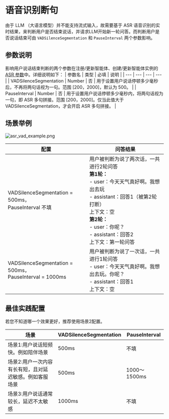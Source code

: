 # 语音识别断句

由于 LLM （大语言模型）并不能支持流式输入，故需要基于 ASR 语音识别的实时结果，来判断用户是否结束说话，并请求LLM开始新一轮问答。而判断用户是否说话结束可由 `VADSilenceSegmentation` 和 `PauseInterval` 两个参数影响。

## 参数说明

影响用户说话结束判断的两个参数在注册/更新智能体、创建/更新智能体实例的 [ASR 参数](/aiagent-server/api-reference/common-parameter-description#asr)中。详细说明如下：
| 参数名 | 类型 | 必填 | 说明 |
| --- | --- | --- | --- |
| VADSilenceSegmentation | Number | 否 | 用于设置用户说话停顿多少毫秒后，不再将两句话视为一句。范围 [200，2000]，默认为 500。 |
| PauseInterval | Number | 否 | 用于设置用户说话停顿多少毫秒内，将两句话视为一句，即 ASR 多句拼接。范围 [200，2000]。仅当此值大于 VADSilenceSegmentation，才会开启 ASR 多句拼接。 |

## 场景举例

<Frame width="auto" height="128" caption="">
  <img src="https://media-resource.spreading.io/docuo/workspace564/27e54a759d23575969552654cb45bf89/1884db5e78.png" alt="asr_vad_example.png"/>
</Frame>

|配置|问答结果|
|---|---|
|VADSilenceSegmentation = 500ms，<br/>PauseInterval 不填|用户被判断为说了两次话，一共进行2轮问答<br/>**第1轮：**<br/>- user：今天天气真好啊。我想出去玩<br/>- assistant：回答1（被第2轮打断）<br/>上下文：空<br/>**第2轮：**<br/>- user：你呢？<br/>- assistant：回答2<br/>上下文：第一轮问答|
|VADSilenceSegmentation = 500ms，<br/>PauseInterval = 1000ms|用户被判断为说了一次话，一共进行1轮问答<br/>- user：今天天气真好啊。我想出去玩。你呢？<br/>- assistant：回答1<br/>上下文：空|

## 最佳实践配置

<Note title="说明">若您不知道哪一个效果更好，推荐使用场景2配置。</Note>

| 场景 | VADSilenceSegmentation | PauseInterval |
| --- | --- | --- |
| 场景1:用户说话短频快。例如陪伴场景 | 500ms | 不填 |
| 场景2:用户一次内容有长有短，且对延迟敏感。例如客服场景 | 500ms | 1000～1500ms |
| 场景3:用户说话通常较长，延迟不太敏感 | 1000ms | 不填 |




